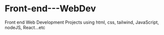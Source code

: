 # Front-end---WebDev
Front end Web Development Projects using html, css, tailwind, JavaScript, nodeJS, React...etc
